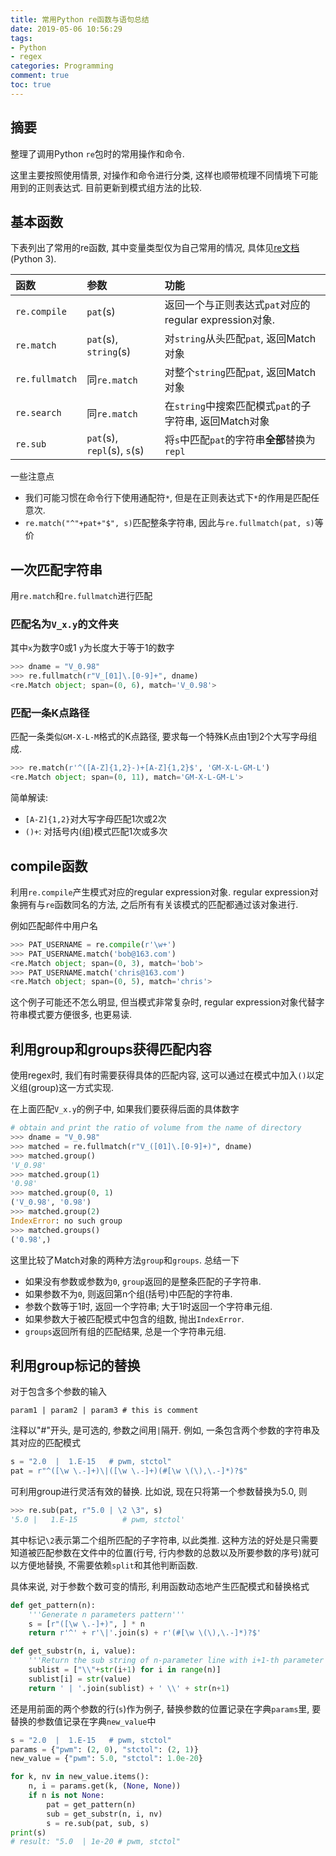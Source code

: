 ```yaml
---
title: 常用Python re函数与语句总结
date: 2019-05-06 10:56:29
tags:
- Python
- regex
categories: Programming
comment: true
toc: true
---
```


## 摘要

整理了调用Python `re`包时的常用操作和命令. <!--more-->

这里主要按照使用情景, 对操作和命令进行分类, 这样也顺带梳理不同情境下可能用到的正则表达式. 目前更新到模式组方法的比较.

## 基本函数

下表列出了常用的re函数, 其中变量类型仅为自己常用的情况, 具体见[re文档](https://docs.python.org/3/library/re.html)(Python 3).

| 函数           | 参数                        | 功能                                                   |
| :------------- | :-------------------------- | :----------------------------------------------------- |
| `re.compile`   | `pat`(s)                    | 返回一个与正则表达式`pat`对应的regular expression对象. |
| `re.match`     | `pat`(s), `string`(s)       | 对`string`从头匹配`pat`, 返回Match对象                 |
| `re.fullmatch` | 同`re.match`                | 对整个`string`匹配`pat`, 返回Match对象                 |
| `re.search`    | 同`re.match`                | 在`string`中搜索匹配模式`pat`的子字符串, 返回Match对象 |
| `re.sub`       | `pat`(s), `repl`(s), `s`(s) | 将`s`中匹配`pat`的字符串**全部**替换为`repl`           |

一些注意点

- 我们可能习惯在命令行下使用通配符`*`, 但是在正则表达式下`*`的作用是匹配任意次.
- `re.match("^"+pat+"$", s)`匹配整条字符串, 因此与`re.fullmatch(pat, s)`等价

## 一次匹配字符串

用`re.match`和`re.fullmatch`进行匹配

### 匹配名为`V_x.y`的文件夹

其中`x`为数字0或1 `y`为长度大于等于1的数字

```python
>>> dname = "V_0.98"
>>> re.fullmatch(r"V_[01]\.[0-9]+", dname)
<re.Match object; span=(0, 6), match='V_0.98'>
```

### 匹配一条K点路径

匹配一条类似`GM-X-L-M`格式的K点路径, 要求每一个特殊K点由1到2个大写字母组成.

```python
>>> re.match(r'^([A-Z]{1,2}-)+[A-Z]{1,2}$', 'GM-X-L-GM-L')
<re.Match object; span=(0, 11), match='GM-X-L-GM-L'>
```

简单解读:

- `[A-Z]{1,2}`对大写字母匹配1次或2次
- `()+`: 对括号内(组)模式匹配1次或多次

## compile函数

利用`re.compile`产生模式对应的regular expression对象. regular expression对象拥有与`re`函数同名的方法, 之后所有有关该模式的匹配都通过该对象进行.

例如匹配邮件中用户名

```python
>>> PAT_USERNAME = re.compile(r'\w+')
>>> PAT_USERNAME.match('bob@163.com')
<re.Match object; span=(0, 3), match='bob'>
>>> PAT_USERNAME.match('chris@163.com')
<re.Match object; span=(0, 5), match='chris'>
```

这个例子可能还不怎么明显, 但当模式非常复杂时, regular expression对象代替字符串模式要方便很多, 也更易读.

## 利用group和groups获得匹配内容

使用regex时, 我们有时需要获得具体的匹配内容, 这可以通过在模式中加入`()`以定义组(group)这一方式实现.

在上面匹配`V_x.y`的例子中, 如果我们要获得后面的具体数字

```python
# obtain and print the ratio of volume from the name of directory
>>> dname = "V_0.98"
>>> matched = re.fullmatch(r"V_([01]\.[0-9]+)", dname)
>>> matched.group()
'V_0.98'
>>> matched.group(1)
'0.98'
>>> matched.group(0, 1)
('V_0.98', '0.98')
>>> matched.group(2)
IndexError: no such group
>>> matched.groups()
('0.98',)
```

这里比较了Match对象的两种方法`group`和`groups`. 总结一下

- 如果没有参数或参数为`0`, `group`返回的是整条匹配的子字符串.
- 如果参数不为`0`, 则返回第n个组(括号)中匹配的字符串.
- 参数个数等于1时, 返回一个字符串; 大于1时返回一个字符串元组.
- 如果参数大于被匹配模式中包含的组数, 抛出`IndexError`.
- `groups`返回所有组的匹配结果, 总是一个字符串元组.

## 利用group标记的替换

对于包含多个参数的输入

```text
param1 | param2 | param3 # this is comment
```

注释以"#"开头, 是可选的, 参数之间用`|`隔开. 例如, 一条包含两个参数的字符串及其对应的匹配模式

```python
s = "2.0  |  1.E-15   # pwm, stctol"
pat = r"^([\w \.-]+)\|([\w \.-]+)(#[\w \(\),\.-]*)?$"
```

可利用group进行灵活有效的替换. 比如说, 现在只将第一个参数替换为5.0, 则

```python
>>> re.sub(pat, r"5.0 | \2 \3", s)
'5.0 |   1.E-15          # pwm, stctol'
```

其中标记`\2`表示第二个组所匹配的子字符串, 以此类推. 这种方法的好处是只需要知道被匹配参数在文件中的位置(行号, 行内参数的总数以及所要参数的序号)就可以方便地替换, 不需要依赖`split`和其他判断函数.

具体来说, 对于参数个数可变的情形, 利用函数动态地产生匹配模式和替换格式

```python
def get_pattern(n):
    '''Generate n parameters pattern'''
    s = [r"([\w \.-]+)", ] * n
    return r'^' + r'\|'.join(s) + r'(#[\w \(\),\.-]*)?$'

def get_substr(n, i, value):
    '''Return the sub string of n-parameter line with i+1-th parameter as value'''
    sublist = ["\\"+str(i+1) for i in range(n)]
    sublist[i] = str(value)
    return ' | '.join(sublist) + ' \\' + str(n+1)
```

还是用前面的两个参数的行(`s`)作为例子, 替换参数的位置记录在字典`params`里, 要替换的参数值记录在字典`new_value`中

```python
s = "2.0  |  1.E-15   # pwm, stctol"
params = {"pwm": (2, 0), "stctol": (2, 1)}
new_value = {"pwm": 5.0, "stctol": 1.0e-20}

for k, nv in new_value.items():
    n, i = params.get(k, (None, None))
    if n is not None:
        pat = get_pattern(n)
        sub = get_substr(n, i, nv)
        s = re.sub(pat, sub, s)
print(s)
# result: "5.0  | 1e-20 # pwm, stctol"
```
